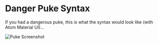 # Danger Puke Syntax

If you had a dangerous puke, this is what the syntax would look like (with Atom Material UI)...

![Puke Screenshot](https://raw.githubusercontent.com/ross-chater/puke/master/screenshot.png)
